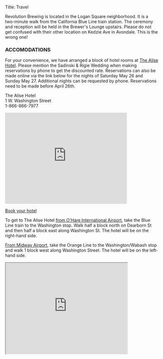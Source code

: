 Title: Travel

Revolution Brewing is located in the Logan Square neighborhood. It is a two-minute walk from the California Blue Line train station. The ceremony and reception will be held in the Brewer's Lounge upstairs. Please do not get confused with their other location on Kedzie Ave in Avondale. This is the wrong one! 

### ACCOMODATIONS

For your convenience, we have arranged a block of hotel rooms at [The Alise Hotel](http://www.thealisechicago.com/). Please mention the Sadinski & Rigie Wedding when making reservations by phone to get the discounted rate. Reservations can also be made online via the link below for the nights of Saturday May 26 and Sunday May 27. Additional nights can be requested by phone. Reservations need to be made before April 26th.


   <p class="allcaps">The Alise Hotel<br>1 W. Washington Street<br>1-866-866-7977</p>

   <div>
        <iframe src="https://www.google.com/maps/embed?pb=!1m18!1m12!1m3!1d7064.9534097097485!2d-87.63402156315624!3d41.88324299049782!2m3!1f0!2f0!3f0!3m2!1i1024!2i768!4f13.1!3m3!1m2!1s0x880e2ca52926d6d5%3A0x484f6c2e6b6bf1e!2sThe+Alise+Chicago+-+Staypineapple+Hotel!5e0!3m2!1sen!2sus!4v1513571590862" width="400" height="300" frameborder="0" style="border:0" allowfullscreen></iframe>
   </div>

[Book your hotel](https://gc.synxis.com/rez.aspx?Hotel=75615&Chain=17448&arrive=05/26/2018&depart=05/28/2018&adult=1&child=0&group=SADRIGWED)

To get to The Alise Hotel [from O'Hare International Airport](https://goo.gl/maps/kKoNoXC8Rkk), take the Blue Line train to the Washington stop. Walk half a block north on Dearborn St and then half a block east along Washington St. The hotel will be on the right-hand side.

[From Midway Airport](https://goo.gl/maps/AsQW7bMeAND2), take the Orange Line to the Washington/Wabash stop and walk 1 block west along Washington Street. The hotel will be on the left-hand side.

<div>
    <iframe src="https://www.google.com/maps/d/embed?mid=16UH0IFts0aG_ZA_9PzUlOQO5xFLaPO8-" width="400" height="300"></iframe>
</div>
